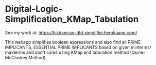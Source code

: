 # Digital-Logic-Simplification_KMap_Tabulation

See my work at: https://hishamcse-dld-simplifier.herokuapp.com/ <br />

This webapp simplifies boolean expressions and also find all PRIME IMPLICANTS, ESSENTIAL PRIME IMPLICANTS based on given minterms/ maxterms and don't cares
using KMap and tabulation method (Quine-McCluskey Method).
